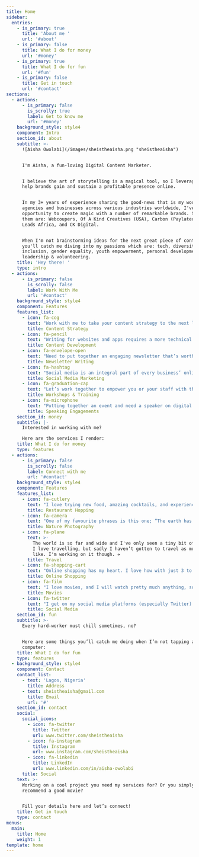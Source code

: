 ```yaml
---
title: Home
sidebar:
  entries:
    - is_primary: true
      title: 'About me '
      url: '#about'
    - is_primary: false
      title: What I do for money
      url: '#money'
    - is_primary: true
      title: What I do for fun
      url: '#fun'
    - is_primary: false
      title: Get in touch
      url: '#contact'
sections:
  - actions:
      - is_primary: false
        is_scrolly: true
        label: Get to know me
        url: '#money'
    background_style: style4
    component: Intro
    section_id: about
    subtitle: >-
      ![Aisha Owolabi](/images/sheistheaisha.png "sheistheaisha")


      I'm Aisha, a fun-loving Digital Content Marketer.


      I believe the art of storytelling is a magical tool, so I leverage it to
      help brands gain and sustain a profitable presence online. 


      In my 3+ years of experience sharing the good-news that is my work with
      agencies and businesses across various industries worldwide, I've had the
      opportunity to create magic with a number of remarkable brands. Some of
      them are: Webcoupers, Of A Kind Creatives (USA), Carbon (Paylater), She
      Leads Africa, and CK Digital. 


      When I'm not brainstorming ideas for the next great piece of content,
      you'll catch me diving into my passions which are: tech, diversity &
      inclusion, gender equality, youth empowerment, personal development,
      leadership & volunteering.
    title: 'Hey there! '
    type: intro
  - actions:
      - is_primary: false
        is_scrolly: false
        label: Work With Me
        url: '#contact'
    background_style: style4
    component: Features
    features_list:
      - icon: fa-cog
        text: "Work with me to take your content strategy to the next level. I will leverage my copywriting, storytelling, analytics, and content delivery skills to develop compelling, world-class content strategies guaranteed to increase your ROI. \U0001F4C8"
        title: Content Strategy
      - icon: fa-pencil
        text: "Writing for websites and apps requires a more technical understanding of the product along with knowledge of basic website design, marketing, SEO, brand, and user psychology. It is a blend of art and science and that is what I provide to my clients. Let’s create magic. \U0001F4DD"
        title: Content Development
      - icon: fa-envelope-open
        text: "Need to put together an engaging newsletter that’s worth reading? Work with me to deliver relevant content to your audience periodically, and watch your subscriber list and open rates soar.  \U0001F4E8"
        title: Newsletter Writing
      - icon: fa-hashtag
        text: "Social media is an integral part of every business’ online presence. Engage me to create a relevant and engaging content calendar to help your brand meet and exceed all its social media marketing goals. \U0001F4F1"
        title: Social Media Marketing
      - icon: fa-graduation-cap
        text: "Let’s work together to empower you or your staff with the skill sets needed to transform your products into profit and your services into sales. \U0001F469\U0001F3FE‍\U0001F3EB"
        title: Workshops & Training
      - icon: fa-microphone
        text: "Putting together an event and need a speaker on digital marketing? Reach out to me, and I’ll come by to share amazing digital nuggets with your audience. \U0001F3A4"
        title: Speaking Engagements
    section_id: money
    subtitle: |-
      Interested in working with me?

      Here are the services I render:
    title: What I do for money
    type: features
  - actions:
      - is_primary: false
        is_scrolly: false
        label: Connect with me
        url: '#contact'
    background_style: style4
    component: Features
    features_list:
      - icon: fa-cutlery
        text: "I love trying new food, amazing cocktails, and experiencing different restaurants. Sometimes, I find myself daydreaming about food. It's that serious.\U0001F379"
        title: Restaurant Hopping
      - icon: fa-camera
        text: "One of my favourite phrases is this one; “The earth has music for those who listen.” I love nature and documenting the beauty of it everywhere I go. \U0001F3DE"
        title: Nature Photography
      - icon: fa-plane
        text: >-
          The world is so far and wide and I've only seen a tiny bit of it all.
          I love travelling, but sadly I haven’t gotten to travel as much as I'd
          like. I'm working on it though. ✈️
        title: Travel
      - icon: fa-shopping-cart
        text: "Online shopping has my heart. I love how with just 3 to 10 taps, my order is placed and on the way to me. My favourite app for shopping right now is ASOS. \U0001F6CD"
        title: Online Shopping
      - icon: fa-film
        text: "I love movies, and I will watch pretty much anything, so far it interests me at first sight. However, I don’t like watching series. If it’s not Stranger Things or Brooklyn 99, forget it. \U0001F3AC"
        title: Movies
      - icon: fa-twitter
        text: "I get on my social media platforms (especially Twitter) to relax and catch up on what’s going on in the world around me. I love how I can learn from and inform people in one place. \U0001F4F1"
        title: Social Media
    section_id: fun
    subtitle: >-
      Every hard-worker must chill sometimes, no?


      Here are some things you’ll catch me doing when I’m not tapping away on my
      computer:
    title: What I do for fun
    type: features
  - background_style: style4
    component: Contact
    contact_list:
      - text: 'Lagos, Nigeria'
        title: Address
      - text: sheistheaisha@gmail.com
        title: Email
        url: '#'
    section_id: contact
    social:
      social_icons:
        - icon: fa-twitter
          title: Twitter
          url: www.twitter.com/sheistheaisha
        - icon: fa-instagram
          title: Instagram
          url: www.instagram.com/sheistheaisha
        - icon: fa-linkedin
          title: LinkedIn
          url: www.linkedin.com/in/aisha-owolabi
      title: Social
    text: >-
      Working on a cool project you need my services for? Or you simply want to
      recommend a good movie?


      Fill your details here and let’s connect!
    title: Get in touch
    type: contact
menus:
  main:
    title: Home
    weight: 1
template: home
---
```


